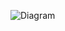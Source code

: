 ![Diagram](https://www.plantuml.com/plantuml/png/JO_1ReCm44Jl-nLJxbZjhUe9IX6grAAA9XzWsOjY2Ti86pYW_7j2OYcvphvvgob2b5ESxK3qehatZj7LrQ5icvyQQf0X43s2BrwCOcm403a-V__UtbyHs0K_tJ8XEfOwGCieqK_U9aO8EZ-Bod74bXh_9x-cXdTeZjztEFtAjLzTZgfiyO5CUMjdPvIC7B0OcT7ra9XTIbImq_kS2m00)